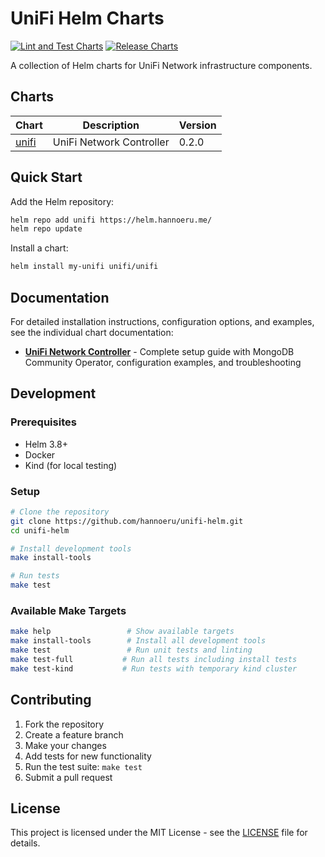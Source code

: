 # UniFi Helm Charts

[![Lint and Test Charts](https://github.com/hannoeru/unifi-helm/actions/workflows/lint-test.yaml/badge.svg)](https://github.com/hannoeru/unifi-helm/actions/workflows/lint-test.yaml)
[![Release Charts](https://github.com/hannoeru/unifi-helm/actions/workflows/release.yaml/badge.svg)](https://github.com/hannoeru/unifi-helm/actions/workflows/release.yaml)

A collection of Helm charts for UniFi Network infrastructure components.

## Charts

| Chart | Description | Version |
|-------|-------------|---------|
| [unifi](charts/unifi/) | UniFi Network Controller | 0.2.0 |

## Quick Start

Add the Helm repository:

```bash
helm repo add unifi https://helm.hannoeru.me/
helm repo update
```

Install a chart:

```bash
helm install my-unifi unifi/unifi
```

## Documentation

For detailed installation instructions, configuration options, and examples, see the individual chart documentation:

- **[UniFi Network Controller](charts/unifi/README.md)** - Complete setup guide with MongoDB Community Operator, configuration examples, and troubleshooting

## Development

### Prerequisites

- Helm 3.8+
- Docker
- Kind (for local testing)

### Setup

```bash
# Clone the repository
git clone https://github.com/hannoeru/unifi-helm.git
cd unifi-helm

# Install development tools
make install-tools

# Run tests
make test
```

### Available Make Targets

```bash
make help                 # Show available targets
make install-tools        # Install all development tools
make test                 # Run unit tests and linting
make test-full           # Run all tests including install tests
make test-kind           # Run tests with temporary kind cluster
```

## Contributing

1. Fork the repository
2. Create a feature branch
3. Make your changes
4. Add tests for new functionality
5. Run the test suite: `make test`
6. Submit a pull request

## License

This project is licensed under the MIT License - see the [LICENSE](LICENSE) file for details.
